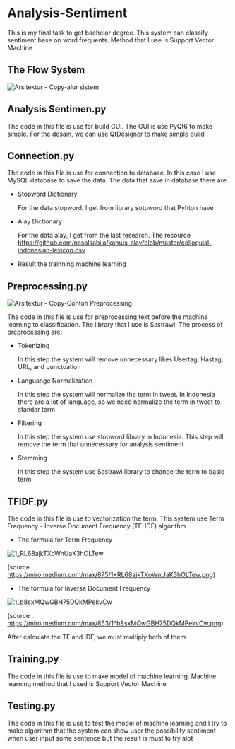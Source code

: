 # Analysis-Sentiment
This is my final task to get bachelor degree. This system can classify sentiment base on word frequents. Method that I use is Support Vector Machine

## The Flow System

![Arsitektur - Copy-alur sistem](https://user-images.githubusercontent.com/71368358/125415212-9e47af68-4291-4bd0-a70e-0cdfcfcb279c.jpg)

## Analysis Sentimen.py

The code in this file is use for build GUI. The GUI is use PyQt6 to make simple. For the desain, we can use QtDesigner to make simple build

## Connection.py

The code in this file is use for connection to database. In this case I use MySQL database to save the data. The data that save in database there are:
- Stopword Dictionary
  
  For the data stopword, I get from library sotpword that Pyhton have
- Alay Dictionary
  
  For the data alay, I get from the last research. The resource https://github.com/nasalsabila/kamus-alay/blob/master/colloquial-indonesian-lexicon.csv
- Result the trainning machine learning

## Preprocessing.py

![Arsitektur - Copy-Contoh Preprocessing](https://user-images.githubusercontent.com/71368358/125415356-a359d934-66c1-4480-a888-4d104560b514.jpg)

The code in this file is use for preprocessing text before the machine learning to classification. The library that I use is Sastrawi. The process of preprocessing are:
- Tokenizing
  
  In this step the system will remove unnecessary likes Usertag, Hastag, URL, and punctuation

- Languange Normalization

  In this step the system will normalize the term in tweet. In Indonesia there are a lot of language, so we need normalize the term in tweet to standar term

- Filtering

  In this step the system use stopword library in Indonesia. This step will remove the term that unnecessary for analysis sentiment
  
- Stemming

  In this step the system use Sastrawi library to change the term to basic term

## TFIDF.py

The code in this file is use to vectorization the term. This system use Term Frequency - Inverse Document Frequency (TF-IDF) algorithm

- The formula for Term Frequency

![1_RL68ajkTXoWnUaK3hOLTew](https://user-images.githubusercontent.com/71368358/125415900-970972d3-5bf6-41b5-851f-44943061bbcb.png)

(source : https://miro.medium.com/max/875/1*RL68ajkTXoWnUaK3hOLTew.png)

- The formula for Inverse Document Frequency

![1_b8sxMQwGBH75DQkMPekvCw](https://user-images.githubusercontent.com/71368358/125416201-33cb9b2d-fd1c-4664-a7af-db82f2ee39ed.png)

(source : https://miro.medium.com/max/853/1*b8sxMQwGBH75DQkMPekvCw.png)

After calculate the TF and IDF, we must multiply both of them

## Training.py

The code in this file is use to make model of machine learning. Machine learning method that I used is Support Vector Machine

## Testing.py

The code in this file is use to test the model of machine learning and I try to make algorithm that the system can show user the possibility sentiment when user input some sentence but the result is must to try alot
